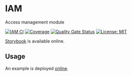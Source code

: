 # IAM

Access management module

[![IAM CI](https://github.com/InseeFr/IAM/actions/workflows/ci.yml/badge.svg)](https://github.com/InseeFr/IAM/actions/workflows/ci.yml)
[![Coverage](https://sonarcloud.io/api/project_badges/measure?project=InseeFr_IAM&metric=coverage)](https://sonarcloud.io/dashboard?id=InseeFr_IAM)
[![Quality Gate Status](https://sonarcloud.io/api/project_badges/measure?project=InseeFr_IAM&metric=alert_status)](https://sonarcloud.io/dashboard?id=InseeFr_IAM)
[![License: MIT](https://img.shields.io/badge/License-MIT-blue.svg)](https://opensource.org/licenses/MIT)

[Storybook](https://inseefr.github.io/IAM) is available online.

## Usage

An example is deployed [online](https://inseefr.github.io/IAM/example).
